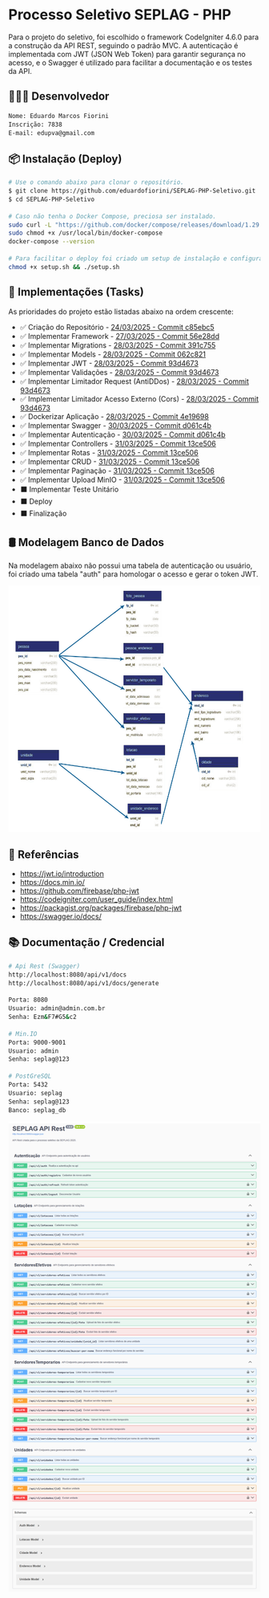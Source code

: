 # Processo Seletivo SEPLAG - PHP

Para o projeto do seletivo, foi escolhido o framework CodeIgniter 4.6.0 para a construção da API REST, seguindo o padrão MVC. A autenticação é implementada com JWT (JSON Web Token) para garantir segurança no acesso, e o Swagger é utilizado para facilitar a documentação e os testes da API.

## 👨🏻‍💻 Desenvolvedor

```sh
Nome: Eduardo Marcos Fiorini
Inscrição: 7838
E-mail: edupva@gmail.com
```

## 📦 Instalação (Deploy)

```sh
# Use o comando abaixo para clonar o repositório.
$ git clone https://github.com/eduardofiorini/SEPLAG-PHP-Seletivo.git
$ cd SEPLAG-PHP-Seletivo

# Caso não tenha o Docker Compose, preciosa ser instalado.
sudo curl -L "https://github.com/docker/compose/releases/download/1.29.2/docker-compose-$(uname -s)-$(uname -m)" -o /usr/local/bin/docker-compose
sudo chmod +x /usr/local/bin/docker-compose
docker-compose --version

# Para facilitar o deploy foi criado um setup de instalação e configuração do projeto.
chmod +x setup.sh && ./setup.sh
```

## 📌 Implementações (Tasks)

As prioridades do projeto estão listadas abaixo na ordem crescente: 

- ✅ Criação do Repositório - [24/03/2025 - Commit c85ebc5](https://github.com/eduardofiorini/SEPLAG-PHP-Seletivo/commit/c85ebc56a261e3be241ca21432f6d19f9fa1737a)
- ✅ Implementar Framework - [27/03/2025 - Commit 56e28dd](https://github.com/eduardofiorini/SEPLAG-PHP-Seletivo/commit/56e28ddfdb82723cdf6d95bbc6293ab499f17180)
- ✅ Implementar Migrations - [28/03/2025 - Commit 391c755](https://github.com/eduardofiorini/SEPLAG-PHP-Seletivo/commit/391c7559033100ebb184d32f5dfe207d397d552a)
- ✅ Implementar Models - [28/03/2025 - Commit 062c821](https://github.com/eduardofiorini/SEPLAG-PHP-Seletivo/commit/062c8216479abaf8a969ca7dc8e2f6931a2b2761)
- ✅ Implementar JWT - [28/03/2025 - Commit 93d4673](https://github.com/eduardofiorini/SEPLAG-PHP-Seletivo/commit/93d467390f6db8019df8e1fe88b53aa85ac872f1)
- ✅ Implementar Validações - [28/03/2025 - Commit 93d4673](https://github.com/eduardofiorini/SEPLAG-PHP-Seletivo/commit/93d467390f6db8019df8e1fe88b53aa85ac872f1)
- ✅ Implementar Limitador Request (AntiDDos) - [28/03/2025 - Commit 93d4673](https://github.com/eduardofiorini/SEPLAG-PHP-Seletivo/commit/93d467390f6db8019df8e1fe88b53aa85ac872f1)
- ✅ Implementar Limitador Acesso Externo (Cors) - [28/03/2025 - Commit 93d4673](https://github.com/eduardofiorini/SEPLAG-PHP-Seletivo/commit/93d467390f6db8019df8e1fe88b53aa85ac872f1)
- ✅ Dockerizar Aplicação - [28/03/2025 - Commit 4e19698](https://github.com/eduardofiorini/SEPLAG-PHP-Seletivo/commit/4e19698db4ee77c99b8f66938093fc07ba2640ea)
- ✅ Implementar Swagger - [30/03/2025 - Commit d061c4b](https://github.com/eduardofiorini/SEPLAG-PHP-Seletivo/commit/d061c4b6163c87a95cf24ae835e1845fbb350ba0)
- ✅ Implementar Autenticação - [30/03/2025 - Commit d061c4b](https://github.com/eduardofiorini/SEPLAG-PHP-Seletivo/commit/d061c4b6163c87a95cf24ae835e1845fbb350ba0)
- ✅ Implementar Controllers - [31/03/2025 - Commit 13ce506](https://github.com/eduardofiorini/SEPLAG-PHP-Seletivo/commit/13ce506a7deca304eb13205454eb8f23e74ca1e5)
- ✅ Implementar Rotas - [31/03/2025 - Commit 13ce506](https://github.com/eduardofiorini/SEPLAG-PHP-Seletivo/commit/13ce506a7deca304eb13205454eb8f23e74ca1e5)
- ✅ Implementar CRUD - [31/03/2025 - Commit 13ce506](https://github.com/eduardofiorini/SEPLAG-PHP-Seletivo/commit/13ce506a7deca304eb13205454eb8f23e74ca1e5)
- ✅ Implementar Paginação - [31/03/2025 - Commit 13ce506](https://github.com/eduardofiorini/SEPLAG-PHP-Seletivo/commit/13ce506a7deca304eb13205454eb8f23e74ca1e5)
- ✅ Implementar Upload MinIO - [31/03/2025 - Commit 13ce506](https://github.com/eduardofiorini/SEPLAG-PHP-Seletivo/commit/13ce506a7deca304eb13205454eb8f23e74ca1e5)
- ⬛ Implementar Teste Unitário
- ⬛ Deploy
- ⬛ Finalização

## 🛢️ Modelagem Banco de Dados

Na modelagem abaixo não possui uma tabela de autenticação ou usuário, foi criado uma tabela "auth" para homologar o acesso e gerar o token JWT.

![Screenshot](diagrama.png)

## 📖 Referências

* <https://jwt.io/introduction>
* <https://docs.min.io/>
* <https://github.com/firebase/php-jwt>
* <https://codeigniter.com/user_guide/index.html>
* <https://packagist.org/packages/firebase/php-jwt>
* <https://swagger.io/docs/>

## 📚 Documentação / Credencial
```sh
# Api Rest (Swagger)
http://localhost:8080/api/v1/docs
http://localhost:8080/api/v1/docs/generate

Porta: 8080
Usuario: admin@admin.com.br
Senha: Ezm&F7#G5&c2

# Min.IO
Porta: 9000-9001
Usuario: admin
Senha: seplag@123

# PostGreSQL
Porta: 5432
Usuario: seplag
Senha: seplag@123
Banco: seplag_db
```
![Screenshot](swagger.png)